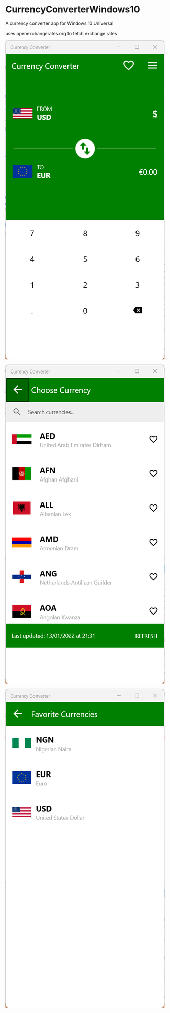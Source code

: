 # CurrencyConverterWindows10
A currency converter app for Windows 10 Universal
 
uses openexchangerates.org to fetch exchange rates

![Home](https://github.com/anthonioez/CurrencyConverterWindows10/blob/main/screenshots/1.png)

![Search](https://github.com/anthonioez/CurrencyConverterWindows10/blob/main/screenshots/2.png)

![Favorites](https://github.com/anthonioez/CurrencyConverterWindows10/blob/main/screenshots/3.png)
